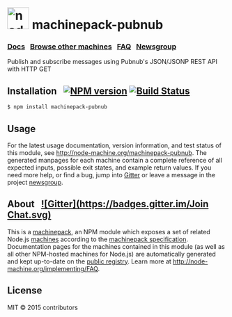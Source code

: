 
<h1>
  <a href="http://node-machine.org" title="Node-Machine public registry"><img alt="node-machine logo" title="Node-Machine Project" src="http://node-machine.org/images/machine-anthropomorph-for-white-bg.png" width="50" /></a>
  machinepack-pubnub
</h1>

### [Docs](http://node-machine.org/machinepack-pubnub) &nbsp; [Browse other machines](http://node-machine.org/machinepacks) &nbsp;  [FAQ](http://node-machine.org/implementing/FAQ)  &nbsp;  [Newsgroup](https://groups.google.com/forum/?hl=en#!forum/node-machine)

Publish and subscribe messages using Pubnub's JSON/JSONP REST API with HTTP GET


## Installation &nbsp; [![NPM version](https://badge.fury.io/js/machinepack-pubnub.svg)](http://badge.fury.io/js/machinepack-pubnub) [![Build Status](https://travis-ci.org/mikermcneil/machinepack-pubnub.png?branch=master)](https://travis-ci.org/mikermcneil/machinepack-pubnub)

```sh
$ npm install machinepack-pubnub
```

## Usage

For the latest usage documentation, version information, and test status of this module, see <a href="http://node-machine.org/machinepack-pubnub" title="Publish and subscribe messages using Pubnub's JSON/JSONP REST API with HTTP GET (for node.js)">http://node-machine.org/machinepack-pubnub</a>.  The generated manpages for each machine contain a complete reference of all expected inputs, possible exit states, and example return values.  If you need more help, or find a bug, jump into [Gitter](https://gitter.im/node-machine/general) or leave a message in the project [newsgroup](https://groups.google.com/forum/?hl=en#!forum/node-machine).

## About  &nbsp; [![Gitter](https://badges.gitter.im/Join Chat.svg)](https://gitter.im/node-machine/general?utm_source=badge&utm_medium=badge&utm_campaign=pr-badge&utm_content=badge)

This is a [machinepack](http://node-machine.org/machinepacks), an NPM module which exposes a set of related Node.js [machines](http://node-machine.org/spec/machine) according to the [machinepack specification](http://node-machine.org/spec/machinepack).
Documentation pages for the machines contained in this module (as well as all other NPM-hosted machines for Node.js) are automatically generated and kept up-to-date on the <a href="http://node-machine.org" title="Public machine registry for Node.js">public registry</a>.
Learn more at <a href="http://node-machine.org/implementing/FAQ" title="Machine Project FAQ (for implementors)">http://node-machine.org/implementing/FAQ</a>.

## License

MIT &copy; 2015 contributors

